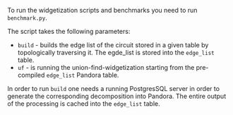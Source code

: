 To run the widgetization scripts and benchmarks you need to run `benchmark.py`.

The script takes the following parameters:
* `build` - builds the edge list of the circuit stored in a given table by topologically traversing it. The egde_list is
  stored into the `edge_list` table. 
* `uf` - is running the union-find-widgetization starting from the pre-compiled `edge_list` Pandora table.

In order to run `build` one needs a running PostgresSQL server in order to generate the corresponding decomposition into Pandora. 
The entire output of the processing is cached into the `edge_list` table.

